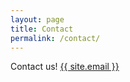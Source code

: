 ```yaml
---
layout: page
title: Contact
permalink: /contact/
---
```



Contact us! <a href="mailto:{{ site.email }}">{{ site.email }}</a>

